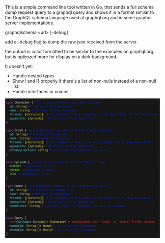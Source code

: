 This is a simple command line tool written in Go, that sends a full schema dump request query to a  graphql query and shows it in a format similar to the GraphQL schema language used at graphql.org and in some graphql server implementations.

graphqlschema \<url\> [-debug]
  
add a -debug flag to dump the raw json received from the server.

the output is color formatted to be similar to the examples on graphql.org, but is optimzed more for display on a dark background.

It doesn't yet:
* Handle nested types
* Show ! and [] properly if there's a list of non-nulls instead of a non-null list.
* Handle interfaces or unions

![Alt text](/output.png?raw=true "Output")
